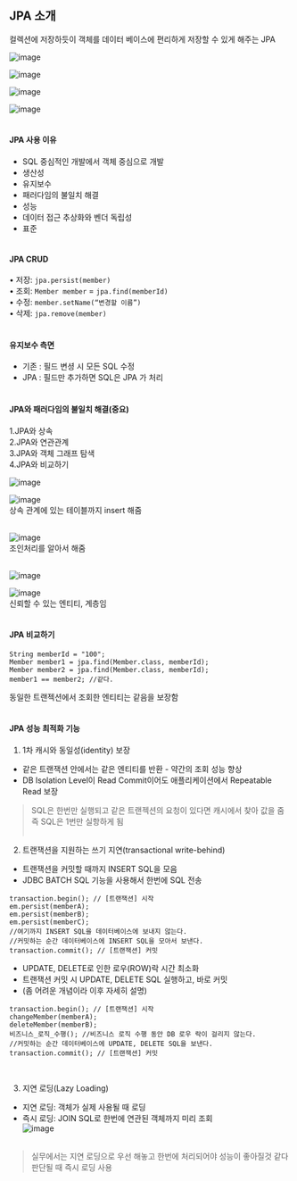 ## JPA 소개
컬렉션에 저장하듯이 객체를 데이터 베이스에 편리하게 저장할 수 있게 해주는 JPA<br>

![image](https://github.com/Jurioh0603/study/assets/148063470/a0b2ea84-00b4-4171-9b88-54db8968232b)<br>

![image](https://github.com/Jurioh0603/study/assets/148063470/57321226-1794-4595-8c46-3c74fcda9eed)<br>

![image](https://github.com/Jurioh0603/study/assets/148063470/1817e10e-efce-43e3-9eef-bcd3522ab94a)<br>

![image](https://github.com/Jurioh0603/study/assets/148063470/ada7e0cf-590e-439e-9203-99a724587bfe)<br><br>

#### JPA 사용 이유 <br>
- SQL 중심적인 개발에서 객체 중심으로 개발<br>
- 생산성<br>
- 유지보수<br>
- 패러다임의 불일치 해결<br>
- 성능<br>
- 데이터 접근 추상화와 벤더 독립성<br>
- 표준<br><br>

#### JPA CRUD<br>
• 저장: `jpa.persist(member)`<br>
• 조회: `Member member` = `jpa.find(memberId)`<br>
• 수정: `member.setName(“변경할 이름”)`<br>
• 삭제: `jpa.remove(member)`<br><br>

#### 유지보수 측면<br>
- 기존 : 필드 변셩 시 모든 SQL 수정<br>
- JPA : 필드만 추가하면 SQL은 JPA 가 처리<br><br>

#### JPA와 패러다임의 불일치 해결(중요)<br>
1.JPA와 상속<br>
2.JPA와 연관관계<br>
3.JPA와 객체 그래프 탐색<br>
4.JPA와 비교하기<br>

![image](https://github.com/Jurioh0603/study/assets/148063470/da553849-48d4-4474-9079-2b89ad6b7d42)<br>

![image](https://github.com/Jurioh0603/study/assets/148063470/da9e75b8-7c22-430a-8d1b-e6cbc4523b90)<br>
상속 관계에 있는 테이블까지 insert 해줌<br><br>

![image](https://github.com/Jurioh0603/study/assets/148063470/f0758721-d366-493c-a893-a76fd1e61b68)<br>
조인처리를 알아서 해줌<br><br>

![image](https://github.com/Jurioh0603/study/assets/148063470/f5ae7940-f52a-41ab-a021-1ea9072bed88)<br>

![image](https://github.com/Jurioh0603/study/assets/148063470/1a376e09-d768-4423-a550-90d0e2a52b91)<br>
신뢰할 수 있는 엔티티, 계층임<br><br>

#### JPA 비교하기<br>
```
String memberId = "100";
Member member1 = jpa.find(Member.class, memberId);
Member member2 = jpa.find(Member.class, memberId);
member1 == member2; //같다.
```
동일한 트랜젝션에서 조회한 엔티티는 같음을 보장함<br><br>

#### JPA 성능 최적화 기능<br>
1. 1차 캐시와 동일성(identity) 보장<br>
- 같은 트랜잭션 안에서는 같은 엔티티를 반환 - 약간의 조회 성능 향상<br>
- DB Isolation Level이 Read Commit이어도 애플리케이션에서 Repeatable Read 보장<br>
> SQL은 한번만 실행되고 같은 트랜젝션의 요청이 있다면 캐시에서 찾아 값을 줌<br>
> 즉 SQL은 1번만 실항하게 됨<br><br>
2. 트랜잭션을 지원하는 쓰기 지연(transactional write-behind)<br>
- 트랜잭션을 커밋할 때까지 INSERT SQL을 모음<br>
- JDBC BATCH SQL 기능을 사용해서 한번에 SQL 전송<br>
```
transaction.begin(); // [트랜잭션] 시작
em.persist(memberA);
em.persist(memberB);
em.persist(memberC);
//여기까지 INSERT SQL을 데이터베이스에 보내지 않는다.
//커밋하는 순간 데이터베이스에 INSERT SQL을 모아서 보낸다.
transaction.commit(); // [트랜잭션] 커밋
```
- UPDATE, DELETE로 인한 로우(ROW)락 시간 최소화<br>
- 트랜잭션 커밋 시 UPDATE, DELETE SQL 실행하고, 바로 커밋<br>
- (좀 어려운 개념이라 이후 자세히 설명)<br>
```
transaction.begin(); // [트랜잭션] 시작
changeMember(memberA); 
deleteMember(memberB); 
비즈니스_로직_수행(); //비즈니스 로직 수행 동안 DB 로우 락이 걸리지 않는다. 
//커밋하는 순간 데이터베이스에 UPDATE, DELETE SQL을 보낸다.
transaction.commit(); // [트랜잭션] 커밋
```

<br>

3. 지연 로딩(Lazy Loading)<br>
- 지연 로딩: 객체가 실제 사용될 때 로딩<br>
- 즉시 로딩: JOIN SQL로 한번에 연관된 객체까지 미리 조회<br>
![image](https://github.com/Jurioh0603/study/assets/148063470/6f24e8db-00cd-4085-874a-387ba14bf33c)<br><br>
> 실무에서는 지연 로딩으로 우선 해놓고 한번에 처리되어야 성능이 좋아질것 같다 판단될 때 즉시 로딩 사용
